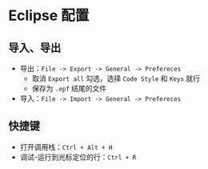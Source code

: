 # Eclipse 配置

## 导入、导出
- 导出：`File -> Export -> General -> Prefereces`
  - 取消 `Export all` 勾选，选择 `Code Style` 和 `Keys` 就行
  - 保存为 `.epf` 结尾的文件
- 导入：`File -> Import -> General -> Prefereces`

## 快捷键
- 打开调用栈：`Ctrl + Alt + H`
- 调试-运行到光标定位的行：`Ctrl + R`